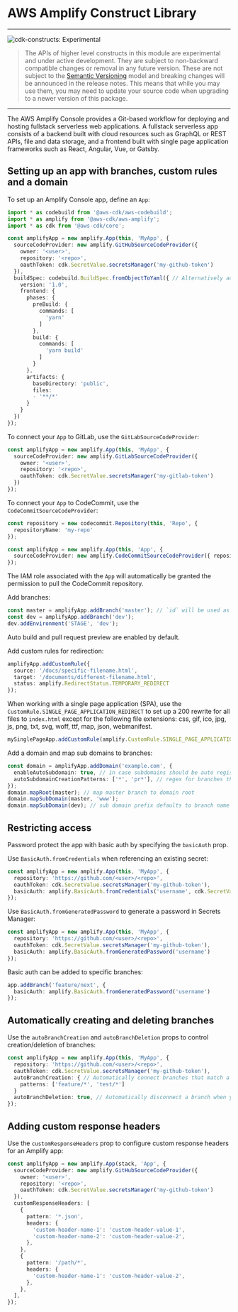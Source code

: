 # AWS Amplify Construct Library
<!--BEGIN STABILITY BANNER-->

---

![cdk-constructs: Experimental](https://img.shields.io/badge/cdk--constructs-experimental-important.svg?style=for-the-badge)

> The APIs of higher level constructs in this module are experimental and under active development.
> They are subject to non-backward compatible changes or removal in any future version. These are
> not subject to the [Semantic Versioning](https://semver.org/) model and breaking changes will be
> announced in the release notes. This means that while you may use them, you may need to update
> your source code when upgrading to a newer version of this package.

---

<!--END STABILITY BANNER-->

The AWS Amplify Console provides a Git-based workflow for deploying and hosting fullstack serverless web applications. A fullstack serverless app consists of a backend built with cloud resources such as GraphQL or REST APIs, file and data storage, and a frontend built with single page application frameworks such as React, Angular, Vue, or Gatsby.

## Setting up an app with branches, custom rules and a domain

To set up an Amplify Console app, define an `App`:

```ts
import * as codebuild from '@aws-cdk/aws-codebuild';
import * as amplify from '@aws-cdk/aws-amplify';
import * as cdk from '@aws-cdk/core';

const amplifyApp = new amplify.App(this, 'MyApp', {
  sourceCodeProvider: new amplify.GitHubSourceCodeProvider({
    owner: '<user>',
    repository: '<repo>',
    oauthToken: cdk.SecretValue.secretsManager('my-github-token')
  }),
  buildSpec: codebuild.BuildSpec.fromObjectToYaml({ // Alternatively add a `amplify.yml` to the repo
    version: '1.0',
    frontend: {
      phases: {
        preBuild: {
          commands: [
            'yarn'
          ]
        },
        build: {
          commands: [
            'yarn build'
          ]
        }
      },
      artifacts: {
        baseDirectory: 'public',
        files:
        - '**/*'
      }
    }
  })
});
```

To connect your `App` to GitLab, use the `GitLabSourceCodeProvider`:

```ts
const amplifyApp = new amplify.App(this, 'MyApp', {
  sourceCodeProvider: new amplify.GitLabSourceCodeProvider({
    owner: '<user>',
    repository: '<repo>',
    oauthToken: cdk.SecretValue.secretsManager('my-gitlab-token')
  })
});
```

To connect your `App` to CodeCommit, use the `CodeCommitSourceCodeProvider`:

```ts
const repository = new codecommit.Repository(this, 'Repo', {
  repositoryName: 'my-repo'
});

const amplifyApp = new amplify.App(this, 'App', {
  sourceCodeProvider: new amplify.CodeCommitSourceCodeProvider({ repository })
});
```

The IAM role associated with the `App` will automatically be granted the permission
to pull the CodeCommit repository.

Add branches:

```ts
const master = amplifyApp.addBranch('master'); // `id` will be used as repo branch name
const dev = amplifyApp.addBranch('dev');
dev.addEnvironment('STAGE', 'dev');
```

Auto build and pull request preview are enabled by default.

Add custom rules for redirection:

```ts
amplifyApp.addCustomRule({
  source: '/docs/specific-filename.html',
  target: '/documents/different-filename.html',
  status: amplify.RedirectStatus.TEMPORARY_REDIRECT
});
```

When working with a single page application (SPA), use the
`CustomRule.SINGLE_PAGE_APPLICATION_REDIRECT` to set up a 200
rewrite for all files to `index.html` except for the following
file extensions: css, gif, ico, jpg, js, png, txt, svg, woff,
ttf, map, json, webmanifest.

```ts
mySinglePageApp.addCustomRule(amplify.CustomRule.SINGLE_PAGE_APPLICATION_REDIRECT);
```

Add a domain and map sub domains to branches:

```ts
const domain = amplifyApp.addDomain('example.com', {
  enableAutoSubdomain: true, // in case subdomains should be auto registered for branches
  autoSubdomainCreationPatterns: ['*', 'pr*'], // regex for branches that should auto register subdomains
});
domain.mapRoot(master); // map master branch to domain root
domain.mapSubDomain(master, 'www');
domain.mapSubDomain(dev); // sub domain prefix defaults to branch name
```

## Restricting access

Password protect the app with basic auth by specifying the `basicAuth` prop.

Use `BasicAuth.fromCredentials` when referencing an existing secret:

```ts
const amplifyApp = new amplify.App(this, 'MyApp', {
  repository: 'https://github.com/<user>/<repo>',
  oauthToken: cdk.SecretValue.secretsManager('my-github-token'),
  basicAuth: amplify.BasicAuth.fromCredentials('username', cdk.SecretValue.secretsManager('my-github-token'))
});
```

Use `BasicAuth.fromGeneratedPassword` to generate a password in Secrets Manager:

```ts
const amplifyApp = new amplify.App(this, 'MyApp', {
  repository: 'https://github.com/<user>/<repo>',
  oauthToken: cdk.SecretValue.secretsManager('my-github-token'),
  basicAuth: amplify.BasicAuth.fromGeneratedPassword('username')
});
```

Basic auth can be added to specific branches:

```ts
app.addBranch('feature/next', {
  basicAuth: amplify.BasicAuth.fromGeneratedPassword('username')
});
```

## Automatically creating and deleting branches

Use the `autoBranchCreation` and `autoBranchDeletion` props to control creation/deletion
of branches:

```ts
const amplifyApp = new amplify.App(this, 'MyApp', {
  repository: 'https://github.com/<user>/<repo>',
  oauthToken: cdk.SecretValue.secretsManager('my-github-token'),
  autoBranchCreation: { // Automatically connect branches that match a pattern set
    patterns: ['feature/*', 'test/*']
  }
  autoBranchDeletion: true, // Automatically disconnect a branch when you delete a branch from your repository
});
```

## Adding custom response headers

Use the `customResponseHeaders` prop to configure custom response headers for an Amplify app:

```ts
const amplifyApp = new amplify.App(stack, 'App', {
  sourceCodeProvider: new amplify.GitHubSourceCodeProvider({
    owner: '<user>',
    repository: '<repo>',
    oauthToken: cdk.SecretValue.secretsManager('my-github-token')
  }),
  customResponseHeaders: [
    {
      pattern: '*.json',
      headers: {
        'custom-header-name-1': 'custom-header-value-1',
        'custom-header-name-2': 'custom-header-value-2',
      },
    },
    {
      pattern: '/path/*',
      headers: {
        'custom-header-name-1': 'custom-header-value-2',
      },
    },
  ],
});
```

